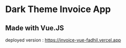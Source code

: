 # Dark Theme Invoice App

## Made with Vue.JS

deployed version : https://invoice-vue-fadhil.vercel.app
